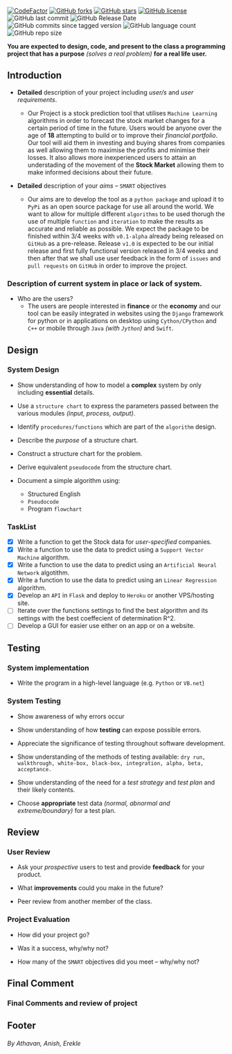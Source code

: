
[![CodeFactor](https://www.codefactor.io/repository/github/aru300/summerproject/badge)](https://www.codefactor.io/repository/github/aru300/summerproject)
[![GitHub forks](https://img.shields.io/github/forks/ARU300/SummerProject)](https://github.com/ARU300/SummerProject/network)
[![GitHub stars](https://img.shields.io/github/stars/ARU300/SummerProject)](https://github.com/ARU300/SummerProject/stargazers)
[![GitHub license](https://img.shields.io/github/license/ARU300/SummerProject)](https://github.com/ARU300/SummerProject/blob/master/LICENSE)
![GitHub last commit](https://img.shields.io/github/last-commit/ARU300/SummerProject)
![GitHub Release Date](https://img.shields.io/github/release-date/ARU300/SummerProject)
![GitHub commits since tagged version](https://img.shields.io/github/commits-since/ARU300/SummerProject/2.0/master)
![GitHub language count](https://img.shields.io/github/languages/count/ARU300/SummerProject)
![GitHub repo size](https://img.shields.io/github/repo-size/ARU300/SummerProject)


**You are expected to design, code, and present to the class a programming project that has a purpose** *(solves a real problem)* **for a real life user.** 

## **Introduction**
* **Detailed** description of your project including *user/s* and *user requirements*.
  * Our Project is a stock prediction tool that utilises `Machine Learning` algorithms in order to forecast the stock market changes for a certain period of time in the future. Users would be anyone over the age of **18** attempting to build or to improve their *financial portfolio*. Our tool will aid them in investing and buying shares from companies as well allowing them to maximise the profits and minimise their losses. It also allows more inexperienced users to attain an understading of the movement of the **Stock Market** allowing them to make informed decisions about their future.

* **Detailed** description of your *aims* – `SMART` objectives
  * Our aims are to develop the tool as a `python package` and upload it to `PyPi` as an open source package for use all around the world. We want to allow for multiple different `algorithms` to be used thorugh the use of multiple `function` and `iteration` to make the results as accurate and reliable as possible. We expect the package to be finished within 3/4 weeks with `v0.1-alpha` already being released on `GitHub` as a pre-release. Release `v1.0` is expected to be our initial release and first fully functional version released in 3/4 weeks and then after that we shall use user feedback in the form of `issues` and `pull requests` on `GitHub` in order to improve the project.

### Description of current system in place or lack of system. 

* Who are the users?
  * The users are people interested in **finance** or the **economy** and our tool can be easily integrated in websites using the `Django` framework for python or in applications on desktop using `Cython/CPython` and `C++` or mobile through `Java` *(with *`Jython`*)* and `Swift`. 

## Design
	 
### **System Design**

* Show understanding of how to model a **complex** system by only including **essential** details.

* Use a `structure chart` to express the parameters passed between the various modules *(input, process, output)*.

* Identify `procedures/functions` which are part of the `algorithm` design.

* Describe the *purpose* of a structure chart.

* Construct a structure chart for the problem.

* Derive equivalent `pseudocode` from the structure chart.

* Document a simple algorithm using:
	* Structured English
	* `Pseudocode`
	* Program `flowchart`
	
### TaskList

- [x] Write a function to get the Stock data for *user-specified* companies.
- [x] Write a function to use the data to predict using a `Support Vector Machine` algorithm.
- [x] Write a function to use the data to predict using an `Artificial Neural Network` algotithm.
- [x] Write a function to use the data to predict using an `Linear Regression` algorithm.
- [x] Develop an `API` in `Flask` and deploy to `Heroku` or another VPS/hosting site.
- [ ] Iterate over the functions settings to find the best algorithm and its settings with the best coeffecient of determination R^2.
- [ ] Develop a GUI for easier use either on an app or on a website.
	
## Testing
				 
### **System implementation** 

* Write the program in a high-level language (e.g. `Python` or `VB.net`)
		 
### **System Testing**

* Show awareness of why errors occur

* Show understanding of how **testing** can expose possible errors.

* Appreciate the significance of testing throughout software development.

* Show understanding of the methods of testing available: `dry run, walkthrough, white-box, black-box, integration, alpha, beta, acceptance.`

* Show understanding of the need for a *test strategy* and *test plan* and their likely contents.

* Choose **appropriate** test data *(normal, abnormal and extreme/boundary)* for a test plan.

## Review
		 
### **User Review**
* Ask your *prospective* users to test and provide **feedback** for your product.

* What **improvements** could you make in the future?

* Peer review from another member of the class.
		  
### **Project Evaluation**

* How did your project go?

* Was it a success, why/why not?

* How many of the `SMART` objectives did you meet – why/why not?

## Final Comment

### Final Comments and review of project

## Footer

###### By Athavan, Anish, Erekle
